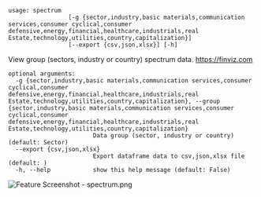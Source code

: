 ```
usage: spectrum
                 [-g {sector,industry,basic materials,communication services,consumer cyclical,consumer defensive,energy,financial,healthcare,industrials,real Estate,technology,utilities,country,capitalization}]
                 [--export {csv,json,xlsx}] [-h]
```

View group (sectors, industry or country) spectrum data. https://finviz.com

```
optional arguments:
  -g {sector,industry,basic materials,communication services,consumer cyclical,consumer defensive,energy,financial,healthcare,industrials,real Estate,technology,utilities,country,capitalization}, --group {sector,industry,basic materials,communication services,consumer cyclical,consumer defensive,energy,financial,healthcare,industrials,real Estate,technology,utilities,country,capitalization}
                        Data group (sector, industry or country) (default: Sector)
  --export {csv,json,xlsx}
                        Export dataframe data to csv,json,xlsx file (default: )
  -h, --help            show this help message (default: False)
```
<img size="1400" alt="Feature Screenshot - spectrum.png" src="https://user-images.githubusercontent.com/85772166/141946110-1f6c224c-a541-4aec-befe-d3c7d1285cb3.png">
